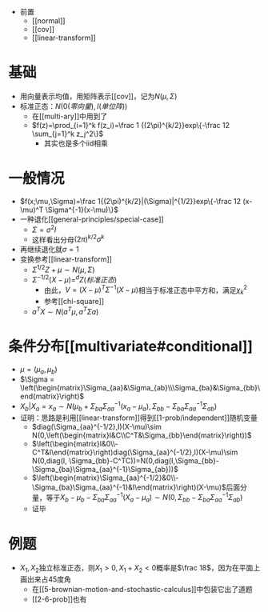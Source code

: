 - 前置
  - [[normal]]
  - [[cov]]
  - [[linear-transform]]
# 基础
- 用向量表示均值，用矩阵表示[[cov]]，记为$N(\mu,\Sigma)$
- 标准正态：$N(0(零向量),I(单位阵))$
  - 在[[multi-ary]]中用到了
  - $f(z)=\prod_{i=1}^k f(z_i)=\frac 1 {(2\pi)^{k/2}}exp\{-\frac 12 \sum_{j=1}^k z_j^2\}$
    - 其实也是多个iid相乘
# 一般情况
- $f(x;\mu,\Sigma)=\frac 1{(2\pi)^{k/2}|(\Sigma)|^{1/2}}exp\{-\frac 12 (x-\mu)^T \Sigma^{-1}(x-\mu)\}$
- 一种退化[[general-principles/special-case]]
  - $\Sigma=\sigma^2I$
  - 这样看出分母$(2\pi)^{k/2}\sigma^k$
- 再继续退化就$\sigma=1$
- 变换参考[[linear-transform]]
  - $\Sigma^{1/2} Z+\mu\sim N(\mu,\Sigma)$
  - $\Sigma^{-1/2}(X-\mu)=^d Z(标准正态)$
    - 由此，$V=(X-\mu)^T\Sigma^{-1}(X-\mu)$相当于标准正态中平方和，满足$\chi^2_k$
    - 参考[[chi-square]]
  - $a^T X\sim N(a^T\mu, a^T \Sigma a)$
# 条件分布[[multivariate#conditional]]
- $\mu = (\mu_a, \mu_b)$
- $\Sigma = \left(\begin{matrix}\Sigma_{aa}&\Sigma_{ab}\\\Sigma_{ba}&\Sigma_{bb}\end{matrix}\right)$
- $X_b|X_a=x_a \sim N(\mu_b + \Sigma_{ba}\Sigma_{aa}^{-1} (x_a-\mu_a), \Sigma _{bb}-\Sigma _{ba}\Sigma _{aa}^{-1}\Sigma_{ab})$
- 证明：思路是利用[[linear-transform]]得到[[1-prob/independent]]随机变量
  - $diag(\Sigma_{aa}^{-1/2},I)(X-\mu)\sim N(0,\left(\begin{matrix}I&C\\C^T&\Sigma_{bb}\end{matrix}\right))$
  - $\left(\begin{matrix}I&0\\-C^T&I\end{matrix}\right)diag(\Sigma_{aa}^{-1/2},I)(X-\mu)\sim N(0,diag(I, \Sigma_{bb}-C^TC))=N(0,diag(I,\Sigma_{bb}-\Sigma_{ba}\Sigma_{aa}^{-1}\Sigma_{ab}))$ 
  - $\left(\begin{matrix}\Sigma_{aa}^{-1/2}&0\\-\Sigma_{ba}\Sigma_{aa}^{-1}&I\end{matrix}\right)(X-\mu)$后面分量，等于$X_b-\mu_b-\Sigma_{ba}\Sigma_{aa}^{-1}(X_a-\mu_a)\sim N(0, \Sigma_{bb}-\Sigma_{ba}\Sigma_{aa}^{-1}\Sigma_{ab})$
  - 证毕
# 例题
- $X_1, X_2$独立标准正态，则$X_1>0, X_1+X_2<0$概率是$\frac 18$，因为在平面上画出来占45度角
  - 在[[5-brownian-motion-and-stochastic-calculus]]中包装它出了道题
  - [[2-6-prob]]也有
